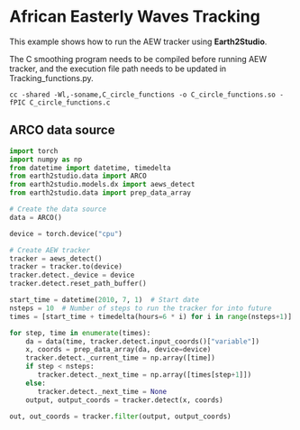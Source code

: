 # African Easterly Waves Tracking

This example shows how to run the AEW tracker using **Earth2Studio**.

The C smoothing program needs to be compiled before running AEW tracker, and the execution file path needs to be updated in Tracking_functions.py.

```
cc -shared -Wl,-soname,C_circle_functions -o C_circle_functions.so -fPIC C_circle_functions.c
```

## ARCO data source

```python
import torch
import numpy as np
from datetime import datetime, timedelta 
from earth2studio.data import ARCO
from earth2studio.models.dx import aews_detect
from earth2studio.data import prep_data_array

# Create the data source
data = ARCO()

device = torch.device("cpu")

# Create AEW tracker
tracker = aews_detect()
tracker = tracker.to(device)
tracker.detect._device = device
tracker.detect.reset_path_buffer()

start_time = datetime(2010, 7, 1)  # Start date
nsteps = 10  # Number of steps to run the tracker for into future
times = [start_time + timedelta(hours=6 * i) for i in range(nsteps+1)]

for step, time in enumerate(times):
    da = data(time, tracker.detect.input_coords()["variable"])
    x, coords = prep_data_array(da, device=device)
    tracker.detect._current_time = np.array([time])
    if step < nsteps:
       tracker.detect._next_time = np.array([times[step+1]])
    else:
       tracker.detect._next_time = None
    output, output_coords = tracker.detect(x, coords)

out, out_coords = tracker.filter(output, output_coords)
```
